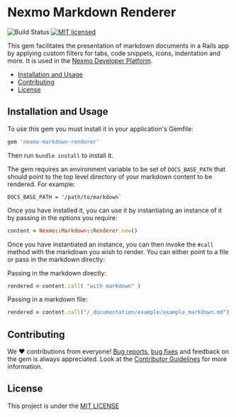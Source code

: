 # Nexmo Markdown Renderer

![Build Status](https://github.com/Nexmo/nexmo-markdown-renderer/workflows/CI/badge.svg)
[![MIT licensed](https://img.shields.io/badge/license-MIT-blue.svg)](./LICENSE.txt)

This gem facilitates the presentation of markdown documents in a Rails app by applying custom filters for tabs, code snippets, icons, indentation and more. It is used in the [Nexmo Developer Platform](https://developer.nexmo.com).

* [Installation and Usage](#installation-and-usage)
* [Contributing](#contributing)
* [License](#license)

## Installation and Usage

To use this gem you must install it in your application's Gemfile:

```ruby
gem 'nexmo-markdown-renderer'
```

Then run `bundle install` to install it.

The gem requires an environment variable to be set of `DOCS_BASE_PATH` that should point to the top level directory of your markdown content to be rendered. For example:

```
DOCS_BASE_PATH = '/path/to/markdown`
```

Once you have installed it, you can use it by instantiating an instance of it by passing in the options you require:

```ruby
content = Nexmo::Markdown::Renderer.new()
```

Once you have instantiated an instance, you can then invoke the `#call` method with the markdown you wish to render. You can either point to a file or pass in the markdown directly:

Passing in the markdown directly:

```ruby
rendered = content.call( "with markdown" )
```

Passing in a markdown file:

```ruby
rendered = content.call("/_documentation/example/example_markdown.md")
```

## Contributing

We ❤️ contributions from everyone! [Bug reports](https://github.com/Nexmo/nexmo-markdown-renderer/issues), [bug fixes](https://github.com/Nexmo/nexmo-markdown-renderer/pulls) and feedback on the gem is always appreciated. Look at the [Contributor Guidelines](https://github.com/Nexmo/nexmo-markdown-renderer/blob/master/CONTRIBUTING.md) for more information.

## License

This project is under the [MIT LICENSE](https://github.com/Nexmo/nexmo-markdown-renderer/blob/master/LICENSE.txt)
